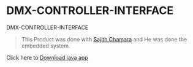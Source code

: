 # DMX-CONTROLLER-INTERFACE
DMX-CONTROLLER-INTERFACE

>This Product was done with [Sajith Chamara](https://www.facebook.com/profile.php?id=100009104182301) and He was done the embedded system.

Click here to [Download java app](https://github.com/DarshanaUOP/DMX-CONTROLLER-INTERFACE/raw/master/out/artifacts/DMX_jar/DMX.jar)
